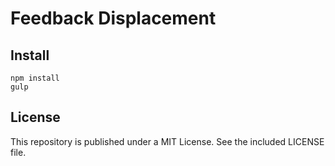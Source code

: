 # Feedback Displacement

## Install

```
npm install
gulp
```

## License

This repository is published under a MIT License. See the included LICENSE file.